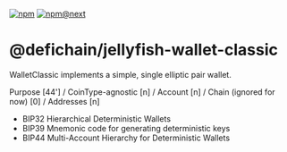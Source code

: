 [![npm](https://img.shields.io/npm/v/@defichain/jellyfish-wallet-classic)](https://www.npmjs.com/package/@defichain/jellyfish-wallet-classic/v/latest)
[![npm@next](https://img.shields.io/npm/v/@defichain/jellyfish-wallet-classic/next)](https://www.npmjs.com/package/@defichain/jellyfish-wallet-classic/v/next)

# @defichain/jellyfish-wallet-classic

WalletClassic implements a simple, single elliptic pair wallet.

Purpose [44'] / CoinType-agnostic [n] / Account [n] / Chain (ignored for now) [0] / Addresses [n]

- BIP32 Hierarchical Deterministic Wallets
- BIP39 Mnemonic code for generating deterministic keys
- BIP44 Multi-Account Hierarchy for Deterministic Wallets
